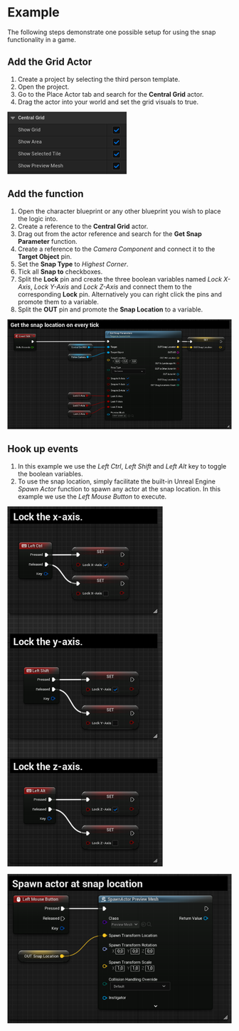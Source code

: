 # Example

The following steps demonstrate one possible setup for using the snap functionality in a game.

## Add the Grid Actor

1. Create a project by selecting the third person template.
1. Open the project.
1. Go to the Place Actor tab and search for the **Central Grid** actor.
1. Drag the actor into your world and set the grid visuals to true.

![Get Snap Parameters](../assets/images/snap-central/grid-settings-example.PNG)

## Add the function

1. Open the character blueprint or any other blueprint you wish to place the logic into.
1. Create a reference to the **Central Grid** actor.
1. Drag out from the actor reference and search for the **Get Snap Parameter** function.
1. Create a reference to the _Camera Component_ and connect it to the **Target Object** pin.
1. Set the **Snap Type** to _Highest Corner_.
1. Tick all **Snap to** checkboxes.
1. Split the **Lock** pin and create the three boolean variables named _Lock X-Axis_, _Lock Y-Axis_ and _Lock Z-Axis_ and connect them to the corresponding **Lock** pin. Alternatively you can right click the pins and promote them to a variable.
1. Split the **OUT** pin and promote the **Snap Location** to a variable.

![Get Snap Parameters](../assets/images/snap-central/example.PNG)

## Hook up events

1. In this example we use the _Left Ctrl_, _Left Shift_ and _Left Alt_ key to toggle the boolean variables.
1. To use the snap location, simply facilitate the built-in Unreal Engine _Spawn Actor_ function to spawn any actor at the snap location. In this example we use the _Left Mouse Button_ to execute.

![Get Snap Parameters](../assets/images/snap-central/key-events.PNG)

![Get Snap Parameters](../assets/images/snap-central/spawn-actor.PNG)
